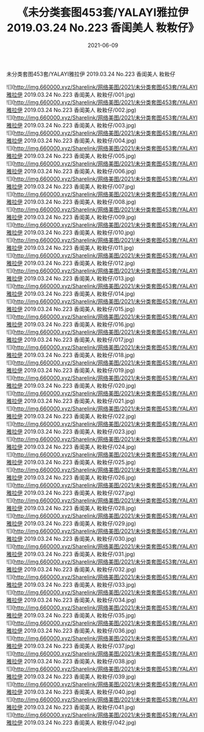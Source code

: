 ﻿---
layout: post
title:  《未分类套图453套/YALAYI雅拉伊 2019.03.24 No.223 香闺美人 籹籹仔》
date:   2021-06-09
img: http://img.660000.xyz/Sharelink/网络美图/2021/未分类套图453套/YALAYI雅拉伊 2019.03.24 No.223 香闺美人 籹籹仔/000.jpg
categories: [美女, 清纯, 唯美]
---

未分类套图453套/YALAYI雅拉伊 2019.03.24 No.223 香闺美人 籹籹仔

 ![](http://img.660000.xyz/Sharelink/网络美图/2021/未分类套图453套/YALAYI雅拉伊 2019.03.24 No.223 香闺美人 籹籹仔/001.jpg) <br>![](http://img.660000.xyz/Sharelink/网络美图/2021/未分类套图453套/YALAYI雅拉伊 2019.03.24 No.223 香闺美人 籹籹仔/002.jpg) <br>![](http://img.660000.xyz/Sharelink/网络美图/2021/未分类套图453套/YALAYI雅拉伊 2019.03.24 No.223 香闺美人 籹籹仔/003.jpg) <br>![](http://img.660000.xyz/Sharelink/网络美图/2021/未分类套图453套/YALAYI雅拉伊 2019.03.24 No.223 香闺美人 籹籹仔/004.jpg) <br>![](http://img.660000.xyz/Sharelink/网络美图/2021/未分类套图453套/YALAYI雅拉伊 2019.03.24 No.223 香闺美人 籹籹仔/005.jpg) <br>![](http://img.660000.xyz/Sharelink/网络美图/2021/未分类套图453套/YALAYI雅拉伊 2019.03.24 No.223 香闺美人 籹籹仔/006.jpg) <br>![](http://img.660000.xyz/Sharelink/网络美图/2021/未分类套图453套/YALAYI雅拉伊 2019.03.24 No.223 香闺美人 籹籹仔/007.jpg) <br>![](http://img.660000.xyz/Sharelink/网络美图/2021/未分类套图453套/YALAYI雅拉伊 2019.03.24 No.223 香闺美人 籹籹仔/008.jpg) <br>![](http://img.660000.xyz/Sharelink/网络美图/2021/未分类套图453套/YALAYI雅拉伊 2019.03.24 No.223 香闺美人 籹籹仔/009.jpg) <br>![](http://img.660000.xyz/Sharelink/网络美图/2021/未分类套图453套/YALAYI雅拉伊 2019.03.24 No.223 香闺美人 籹籹仔/010.jpg) <br>![](http://img.660000.xyz/Sharelink/网络美图/2021/未分类套图453套/YALAYI雅拉伊 2019.03.24 No.223 香闺美人 籹籹仔/011.jpg) <br>![](http://img.660000.xyz/Sharelink/网络美图/2021/未分类套图453套/YALAYI雅拉伊 2019.03.24 No.223 香闺美人 籹籹仔/012.jpg) <br>![](http://img.660000.xyz/Sharelink/网络美图/2021/未分类套图453套/YALAYI雅拉伊 2019.03.24 No.223 香闺美人 籹籹仔/013.jpg) <br>![](http://img.660000.xyz/Sharelink/网络美图/2021/未分类套图453套/YALAYI雅拉伊 2019.03.24 No.223 香闺美人 籹籹仔/014.jpg) <br>![](http://img.660000.xyz/Sharelink/网络美图/2021/未分类套图453套/YALAYI雅拉伊 2019.03.24 No.223 香闺美人 籹籹仔/015.jpg) <br>![](http://img.660000.xyz/Sharelink/网络美图/2021/未分类套图453套/YALAYI雅拉伊 2019.03.24 No.223 香闺美人 籹籹仔/016.jpg) <br>![](http://img.660000.xyz/Sharelink/网络美图/2021/未分类套图453套/YALAYI雅拉伊 2019.03.24 No.223 香闺美人 籹籹仔/017.jpg) <br>![](http://img.660000.xyz/Sharelink/网络美图/2021/未分类套图453套/YALAYI雅拉伊 2019.03.24 No.223 香闺美人 籹籹仔/018.jpg) <br>![](http://img.660000.xyz/Sharelink/网络美图/2021/未分类套图453套/YALAYI雅拉伊 2019.03.24 No.223 香闺美人 籹籹仔/019.jpg) <br>![](http://img.660000.xyz/Sharelink/网络美图/2021/未分类套图453套/YALAYI雅拉伊 2019.03.24 No.223 香闺美人 籹籹仔/020.jpg) <br>![](http://img.660000.xyz/Sharelink/网络美图/2021/未分类套图453套/YALAYI雅拉伊 2019.03.24 No.223 香闺美人 籹籹仔/021.jpg) <br>![](http://img.660000.xyz/Sharelink/网络美图/2021/未分类套图453套/YALAYI雅拉伊 2019.03.24 No.223 香闺美人 籹籹仔/022.jpg) <br>![](http://img.660000.xyz/Sharelink/网络美图/2021/未分类套图453套/YALAYI雅拉伊 2019.03.24 No.223 香闺美人 籹籹仔/023.jpg) <br>![](http://img.660000.xyz/Sharelink/网络美图/2021/未分类套图453套/YALAYI雅拉伊 2019.03.24 No.223 香闺美人 籹籹仔/024.jpg) <br>![](http://img.660000.xyz/Sharelink/网络美图/2021/未分类套图453套/YALAYI雅拉伊 2019.03.24 No.223 香闺美人 籹籹仔/025.jpg) <br>![](http://img.660000.xyz/Sharelink/网络美图/2021/未分类套图453套/YALAYI雅拉伊 2019.03.24 No.223 香闺美人 籹籹仔/026.jpg) <br>![](http://img.660000.xyz/Sharelink/网络美图/2021/未分类套图453套/YALAYI雅拉伊 2019.03.24 No.223 香闺美人 籹籹仔/027.jpg) <br>![](http://img.660000.xyz/Sharelink/网络美图/2021/未分类套图453套/YALAYI雅拉伊 2019.03.24 No.223 香闺美人 籹籹仔/028.jpg) <br>![](http://img.660000.xyz/Sharelink/网络美图/2021/未分类套图453套/YALAYI雅拉伊 2019.03.24 No.223 香闺美人 籹籹仔/029.jpg) <br>![](http://img.660000.xyz/Sharelink/网络美图/2021/未分类套图453套/YALAYI雅拉伊 2019.03.24 No.223 香闺美人 籹籹仔/030.jpg) <br>![](http://img.660000.xyz/Sharelink/网络美图/2021/未分类套图453套/YALAYI雅拉伊 2019.03.24 No.223 香闺美人 籹籹仔/031.jpg) <br>![](http://img.660000.xyz/Sharelink/网络美图/2021/未分类套图453套/YALAYI雅拉伊 2019.03.24 No.223 香闺美人 籹籹仔/032.jpg) <br>![](http://img.660000.xyz/Sharelink/网络美图/2021/未分类套图453套/YALAYI雅拉伊 2019.03.24 No.223 香闺美人 籹籹仔/033.jpg) <br>![](http://img.660000.xyz/Sharelink/网络美图/2021/未分类套图453套/YALAYI雅拉伊 2019.03.24 No.223 香闺美人 籹籹仔/034.jpg) <br>![](http://img.660000.xyz/Sharelink/网络美图/2021/未分类套图453套/YALAYI雅拉伊 2019.03.24 No.223 香闺美人 籹籹仔/035.jpg) <br>![](http://img.660000.xyz/Sharelink/网络美图/2021/未分类套图453套/YALAYI雅拉伊 2019.03.24 No.223 香闺美人 籹籹仔/036.jpg) <br>![](http://img.660000.xyz/Sharelink/网络美图/2021/未分类套图453套/YALAYI雅拉伊 2019.03.24 No.223 香闺美人 籹籹仔/037.jpg) <br>![](http://img.660000.xyz/Sharelink/网络美图/2021/未分类套图453套/YALAYI雅拉伊 2019.03.24 No.223 香闺美人 籹籹仔/038.jpg) <br>![](http://img.660000.xyz/Sharelink/网络美图/2021/未分类套图453套/YALAYI雅拉伊 2019.03.24 No.223 香闺美人 籹籹仔/039.jpg) <br>![](http://img.660000.xyz/Sharelink/网络美图/2021/未分类套图453套/YALAYI雅拉伊 2019.03.24 No.223 香闺美人 籹籹仔/040.jpg) <br>![](http://img.660000.xyz/Sharelink/网络美图/2021/未分类套图453套/YALAYI雅拉伊 2019.03.24 No.223 香闺美人 籹籹仔/041.jpg) <br>![](http://img.660000.xyz/Sharelink/网络美图/2021/未分类套图453套/YALAYI雅拉伊 2019.03.24 No.223 香闺美人 籹籹仔/042.jpg) <br>